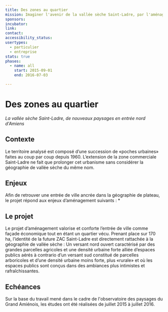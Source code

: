 ```yaml
---
title: Des zones au quartier
mission: Imaginer l'avenir de la vallée sèche Saint-Ladre, par l'aménagement de nouveaux paysages en entrée nord d'Amiens
sponsors:
incubator:
link:
contact:
accessibility_status:
usertypes:
  - particulier
  - entreprise
stats: true
phases:
  - name: all
    start: 2015-09-01
    end: 2016-07-03

---
```

# Des zones au quartier
_La vallée sèche Saint-Ladre, de nouveaux paysages en entrée nord d'Amiens_

## Contexte 

Le territoire analysé est composé d’une succession de «poches urbaines» faites au coup par coup depuis 1960. L’extension de la zone commerciale Saint-Ladre ne fait que prolonger cet urbanisme sans considérer la géographie de vallée sèche du même nom.

## Enjeux

Afin de retrouver une entrée de ville ancrée dans la géographie de plateau, le projet répond aux enjeux d’aménagement suivants :
*

## Le projet

Le projet d’aménagement valorise et conforte l’entrée de ville comme façade économique tout en étant un quartier vécu.
Prenant place sur 170 ha, l’identité de la future ZAC Saint-Ladre est directement rattachée à la géographie de vallée sèche :  Un versant nord ouvert caractérisé par des grandes parcelles agricoles et une densité urbaine forte alliée d’espaces publics aérés à contrario d’un versant sud constitué de parcelles arboricoles et d’une densité urbaine moins forte, plus «rurale» et où les espaces publics sont conçus dans des ambiances plus intimistes et rafraîchissantes.


## Echéances

Sur la base du travail mené dans le cadre de l'observatoire des paysages du Grand Amiénois, les études ont été réalisées de juillet 2015 à juillet 2016.

